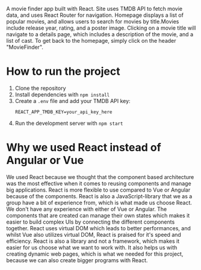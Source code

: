 A movie finder app built with React. Site uses TMDB API to fetch movie data, and uses React Router for navigation. Homepage displays a list of popular movies, and allows users to search for movies by title.Movies include release year, rating, and a poster image. Clicking on a movie title will navigate to a details page, which includes a description of the movie, and a list of cast. To get back to the homepage, simply click on the header "MovieFinder".

# How to run the project

1. Clone the repository
2. Install dependencies with `npm install`
3. Create a `.env` file and add your TMDB API key:
   ```
   REACT_APP_TMDB_KEY=your_api_key_here
   ```
4. Run the development server with `npm start`

# Why we used React instead of Angular or Vue

We used React because we thought that the component based architecture was the most effective when it comes to reusing components and manage big applications. React is more flexible to use compared to Vue or Angular because of the components. React is also a JavaScript-library that we as a group have a bit of experience from, which is what made us choose React. We don't have any experience with either of Vue or Angular. The components that are created can manage their own states which makes it easier to build complex UIs by connecting the different components together. React uses virtual DOM which leads to better performances, and whilst Vue also utilizes virtual DOM, React is praised for it's speed and efficiency. React is also a library and not a framework, which makes it easier for us choose what we want to work with. It also helps us with creating dynamic web pages, which is what we needed for this project, because we can also create bigger programs with React. 
